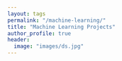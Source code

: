 ```yaml
---
layout: tags
permalink: "/machine-learning/"
title: "Machine Learning Projects"
author_profile: true
header:
  image: "images/ds.jpg"
---
```

